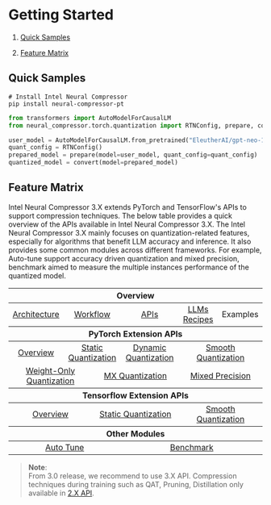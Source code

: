 # Getting Started

1. [Quick Samples](#quick-samples)

2. [Feature Matrix](#feature-matrix)

## Quick Samples

```shell
# Install Intel Neural Compressor
pip install neural-compressor-pt
```
```python
from transformers import AutoModelForCausalLM
from neural_compressor.torch.quantization import RTNConfig, prepare, convert

user_model = AutoModelForCausalLM.from_pretrained("EleutherAI/gpt-neo-125m")
quant_config = RTNConfig()
prepared_model = prepare(model=user_model, quant_config=quant_config)
quantized_model = convert(model=prepared_model)
```

## Feature Matrix
Intel Neural Compressor 3.X extends PyTorch and TensorFlow's APIs to support compression techniques.
The below table provides a quick overview of the APIs available in Intel Neural Compressor 3.X.
The Intel Neural Compressor 3.X mainly focuses on quantization-related features, especially for algorithms that benefit LLM accuracy and inference.
It also provides some common modules across different frameworks. For example, Auto-tune support accuracy driven quantization and mixed precision, benchmark aimed to measure the multiple instances performance of the quantized model.

<table class="docutils">
  <thead>
  <tr>
    <th colspan="8">Overview</th>
  </tr>
  </thead>
  <tbody>
    <tr>
      <td colspan="2" align="center"><a href="design.md#architecture">Architecture</a></td>
      <td colspan="2" align="center"><a href="design.md#workflow">Workflow</a></td>
      <td colspan="2" align="center"><a href="https://intel.github.io/neural-compressor/latest/docs/source/api-doc/apis.html">APIs</a></td>
      <td colspan="1" align="center"><a href="llm_recipes.md">LLMs Recipes</a></td>
      <td colspan="1" align="center">Examples</td>
    </tr>
  </tbody>
  <thead>
    <tr>
      <th colspan="8">PyTorch Extension APIs</th>
    </tr>
  </thead>
  <tbody>
    <tr>
        <td colspan="2" align="center"><a href="PyTorch.md">Overview</a></td>
        <td colspan="2" align="center"><a href="PT_StaticQuant.md">Static Quantization</a></td>
        <td colspan="2" align="center"><a href="PT_DynamicQuant.md">Dynamic Quantization</a></td>
        <td colspan="2" align="center"><a href="PT_SmoothQuant.md">Smooth Quantization</a></td>
    </tr>
    <tr>
        <td colspan="3" align="center"><a href="PT_WeightOnlyQuant.md">Weight-Only Quantization</a></td>
        <td colspan="3" align="center"><a href="PT_MXQuant.md">MX Quantization</a></td>
        <td colspan="2" align="center"><a href="PT_MixedPrecision.md">Mixed Precision</a></td>
    </tr>
  </tbody>
  <thead>
      <tr>
        <th colspan="8">Tensorflow Extension APIs</th>
      </tr>
  </thead>
  <tbody>
      <tr>
          <td colspan="3" align="center"><a href="TensorFlow.md">Overview</a></td>
          <td colspan="3" align="center"><a href="TF_Quant.md">Static Quantization</a></td>
          <td colspan="2" align="center"><a href="TF_SQ.md">Smooth Quantization</a></td>
      </tr>
  </tbody>
  <thead>
      <tr>
        <th colspan="8">Other Modules</th>
      </tr>
  </thead>
  <tbody>
      <tr>
          <td colspan="4" align="center"><a href="autotune.md">Auto Tune</a></td>
          <td colspan="4" align="center"><a href="benchmark.md">Benchmark</a></td>
      </tr>
  </tbody>
</table>

> **Note**:   
> From 3.0 release, we recommend to use 3.X API. Compression techniques during training such as QAT, Pruning, Distillation only available in [2.X API](https://github.com/intel/neural-compressor/blob/master/docs/source/2x_user_guide.md).
